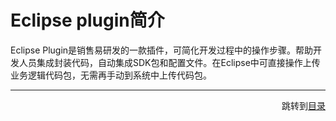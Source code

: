 # Eclipse plugin简介

Eclipse Plugin是销售易研发的一款插件，可简化开发过程中的操作步骤。帮助开发人员集成封装代码，自动集成SDK包和配置文件。在Eclipse中可直接操作上传业务逻辑代码包，无需再手动到系统中上传代码包。

***
<font style="float: right">跳转到[目录](https://github.com/Doraliudd/eclipsePlugin/blob/master/SUMMARY.md)
